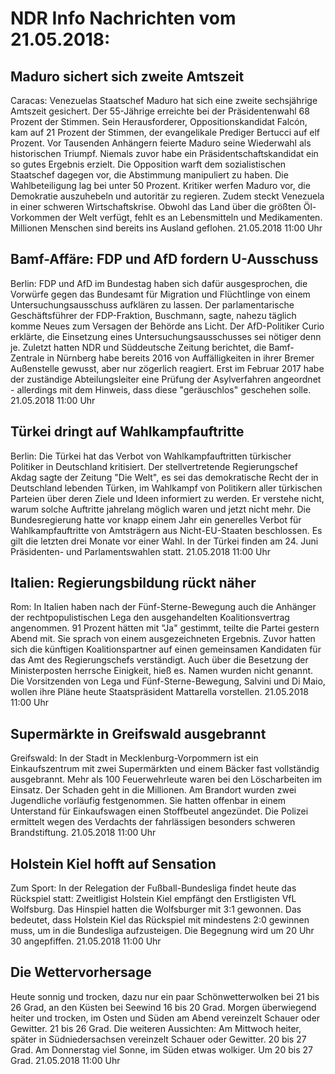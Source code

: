 # NDR Info Nachrichten vom 21.05.2018:


## Maduro sichert sich zweite Amtszeit
Caracas: Venezuelas Staatschef Maduro hat sich eine zweite sechsjährige Amtszeit gesichert. Der 55-Jährige erreichte bei der Präsidentenwahl 68 Prozent der Stimmen. Sein Herausforderer, Oppositionskandidat Falcón, kam auf 21 Prozent der Stimmen, der evangelikale Prediger Bertucci auf elf Prozent. Vor Tausenden Anhängern feierte Maduro seine Wiederwahl als historischen Triumpf. Niemals zuvor habe ein Präsidentschaftskandidat ein so gutes Ergebnis erzielt. Die Opposition warft dem sozialistischen Staatschef dagegen vor, die Abstimmung manipuliert zu haben. Die Wahlbeteiligung lag bei unter 50 Prozent. Kritiker werfen Maduro vor, die Demokratie auszuhebeln und autoritär zu regieren. Zudem steckt Venezuela in einer schweren Wirtschaftskrise. Obwohl das Land über die größten Öl-Vorkommen der Welt verfügt, fehlt es an Lebensmitteln und Medikamenten. Millionen Menschen sind bereits ins Ausland geflohen. 21.05.2018 11:00 Uhr 

## Bamf-Affäre: FDP und AfD fordern U-Ausschuss
Berlin: FDP und AfD im Bundestag haben sich dafür ausgesprochen, die Vorwürfe gegen das Bundesamt für Migration und Flüchtlinge von einem Untersuchungsausschuss aufklären zu lassen. Der parlamentarische Geschäftsführer der FDP-Fraktion, Buschmann, sagte, nahezu täglich komme Neues zum Versagen der Behörde ans Licht. Der AfD-Politiker Curio erklärte, die Einsetzung eines Untersuchungsausschusses sei nötiger denn je. Zuletzt hatten NDR und Süddeutsche Zeitung berichtet, die Bamf-Zentrale in Nürnberg habe bereits 2016 von Auffälligkeiten in ihrer Bremer Außenstelle gewusst, aber nur zögerlich reagiert. Erst im Februar 2017 habe der zuständige Abteilungsleiter eine Prüfung der Asylverfahren angeordnet - allerdings mit dem Hinweis, dass diese "geräuschlos" geschehen solle. 21.05.2018 11:00 Uhr 

## Türkei dringt auf Wahlkampfauftritte
Berlin: Die Türkei hat das Verbot von Wahlkampfauftritten türkischer Politiker in Deutschland kritisiert. Der stellvertretende Regierungschef Akdag sagte der Zeitung "Die Welt", es sei das demokratische Recht der in Deutschland lebenden Türken, im Wahlkampf von Politikern aller türkischen Parteien über deren Ziele und Ideen informiert zu werden. Er verstehe nicht, warum solche Auftritte jahrelang möglich waren und jetzt nicht mehr. Die Bundesregierung hatte vor knapp einem Jahr ein generelles Verbot für Wahlkampfauftritte von Amtsträgern aus Nicht-EU-Staaten beschlossen. Es gilt die letzten drei Monate vor einer Wahl. In der Türkei finden am 24. Juni Präsidenten- und Parlamentswahlen statt. 21.05.2018 11:00 Uhr 

## Italien: Regierungsbildung rückt näher
Rom: In Italien haben nach der Fünf-Sterne-Bewegung auch die Anhänger der rechtpopulistischen Lega den ausgehandelten Koalitionsvertrag angenommen. 91 Prozent hätten mit "Ja" gestimmt, teilte die Partei gestern Abend mit. Sie sprach von einem ausgezeichneten Ergebnis. Zuvor hatten sich die künftigen Koalitionspartner auf einen gemeinsamen Kandidaten für das Amt des Regierungschefs verständigt. Auch über die Besetzung der Ministerposten herrsche Einigkeit, hieß es. Namen wurden nicht genannt. Die Vorsitzenden von Lega und Fünf-Sterne-Bewegung, Salvini und Di Maio, wollen ihre Pläne heute Staatspräsident Mattarella vorstellen. 21.05.2018 11:00 Uhr 

## Supermärkte in Greifswald ausgebrannt
Greifswald: In der Stadt in Mecklenburg-Vorpommern ist ein Einkaufszentrum mit zwei Supermärkten und einem Bäcker fast vollständig ausgebrannt. Mehr als 100 Feuerwehrleute waren bei den Löscharbeiten im Einsatz. Der Schaden geht in die Millionen. Am Brandort wurden zwei Jugendliche vorläufig festgenommen. Sie hatten offenbar in einem Unterstand für Einkaufswagen einen Stoffbeutel angezündet. Die Polizei ermittelt wegen des Verdachts der fahrlässigen besonders schweren Brandstiftung. 21.05.2018 11:00 Uhr 

## Holstein Kiel hofft auf Sensation
Zum Sport: In der Relegation der Fußball-Bundesliga findet heute das Rückspiel statt:
Zweitligist Holstein Kiel empfängt den Erstligisten VfL Wolfsburg. Das Hinspiel hatten die Wolfsburger mit 3:1 gewonnen. Das bedeutet, dass Holstein Kiel das Rückspiel mit mindestens 2:0 gewinnen muss, um in die Bundesliga aufzusteigen. Die Begegnung wird um 20 Uhr 30 angepfiffen. 21.05.2018 11:00 Uhr 

## Die Wettervorhersage
Heute sonnig und trocken, dazu nur ein paar Schönwetterwolken bei 21 bis 26 Grad, an den Küsten bei Seewind 16 bis 20 Grad. Morgen überwiegend heiter und trocken, im Osten und Süden am Abend vereinzelt Schauer oder Gewitter. 21 bis 26 Grad. Die weiteren Aussichten: Am Mittwoch heiter, später in Südniedersachsen vereinzelt Schauer oder Gewitter. 20 bis 27 Grad. Am Donnerstag viel Sonne, im Süden etwas wolkiger. Um 20 bis 27 Grad. 21.05.2018 11:00 Uhr 

